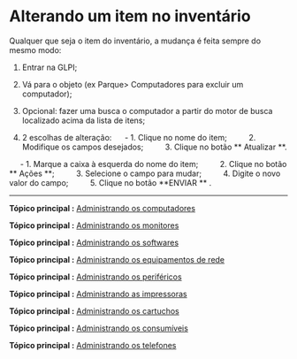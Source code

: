 Alterando um item no inventário
===================================

Qualquer que seja o item do inventário, a mudança é feita sempre do mesmo modo:

1. Entrar na GLPI;

2. Vá para o objeto (ex Parque> Computadores para excluir um computador);

3. Opcional: fazer uma busca o computador a partir do motor de busca localizado acima da lista de itens;

4. 2 escolhas de alteração:
     - 1. Clique no nome do item;
         2. Modifique os campos desejados;
         3. Clique no botão ** Atualizar **.

     - 1. Marque a caixa à esquerda do nome do item;
         2. Clique no botão ** Ações **;
         3. Selecione o campo para mudar;
         4. Digite o novo valor do campo;
         5. Clique no botão **ENVIAR ** .

------
**Tópico principal :** [Administrando os computadores](index.php?pt/03_Modulo_Parque/02_Computadores.md "Os computadores são administrados a partir do menu Parque > Computadores")

**Tópico principal :** [Administrando os monitores](index.php?pt/03_Modulo_Parque/03_Monitores.md "Os monitres são gerenciandos a partir do menu Parque > Monitores")

**Tópico principal :** [Administrando os softwares](index.php?pt/03_Modulo_Parque/04_Softwares/01_Softwares.md "Os softwares são gerenciados a partir do menu Parque > Software")


**Tópico principal :** [Administrando os equipamentos de rede](index.php?pt/03_Modulo_Parque/05_Equipamentos_de_rede.md "Os equipamentos de rede são gerenciados a partir do menu Parque > Rede")

**Tópico principal :** [Administrando os periféricos](index.php?pt/03_Modulo_Parque/06_Perifericos.md "Os periféricos são administrandos a partir do menu Parque > Periféricoss")

**Tópico principal :** [Administrando as impressoras](index.php?pt/03_Module_Parque/07_Impressoras.md "As impressoras são geradas a partir do menu Parque > Impressoras")

**Tópico principal :** [Administrando os cartuchos](index.php?pt/03_Modulo_Parque/08_Cartuchos.md "Os cartuchos da GLPI, características e uso")

**Tópico principal :** [Administrando os consumíveis](index.php?pt/03_Modulo_Parque/09_Consumíveis.md "Os consumíveis são gerenciandos a partir do menu Parque > Consumíveis")

**Tópico principal :** [Administrando os telefones](index.php?pt/03_Modulo_Parque/10_Telefones.md "Os telefones são gerenciados a partir do menu Parque > Telefones ;")